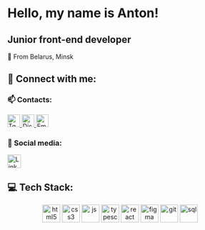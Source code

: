 # Hello, my name is Anton!

## Junior front-end developer

📍 From Belarus, Minsk<br>

## 💬 Connect with me:

### :mailbox: Contacts:
<!-- [![Telegram](https://img.shields.io/badge/-Telegram-090909?style=for-the-badge&logo=telegram&logoColor=27A0D9)](https://t.me/antonazik) -->
<a href="https://t.me/antonazik" target="_blank">
<img alt="Tg" src="https://img.shields.io/badge/-Telegram-090909?style=for-the-badge&logo=telegram&logoColor=27A0D9" height="28"/>
</a>
<a href="https://discord.com/users/790478203616624651" target="_blank">
<img alt="Discord" title="Write me on Discord" src="https://img.shields.io/badge/Discord-%237289DA.svg?logo=discord&logoColor=white" height="28"/>
</a>
<a href="mailto:tsygan199@gmail.com" target="_blank">
<img alt="Email" src="https://img.shields.io/badge/-Mail-red?style=flat&logo=Gmail&logoColor=white" height="28"/>
</a>
<!-- <br>[![Mail Badge](https://img.shields.io/badge/-Mail-red?style=flat&logo=Gmail&logoColor=white)](mailto:tsygan199@gmail.com) -->

### 🤝 Social media:
<p>
    <a href="https://www.linkedin.com/in/anton-tsyhan-007b8518a/" target="_blank">
    <img alt="LinkedIn" title="Follow me on LinkedIn" src="https://img.shields.io/badge/LinkedIn-%230077B5.svg?logo=linkedin&logoColor=white" height="30"/>
  </a>
</p>

## 💻 Tech Stack:
<div align="center">
  <img alt="html5" src="https://img.shields.io/badge/html5-%23E34F26.svg?style=for-the-badge&logo=html5&logoColor=white" height="40"/>
  <img alt="css3" src="https://img.shields.io/badge/CSS3-1572b6.svg?style=for-the-badge&logo=CSS3&logoColor=white" height="40"/>
  <img alt="js" src="https://img.shields.io/badge/JavaScript-F7DF1E.svg?style=for-the-badge&logo=JavaScript&logoColor=black" height="40"/>
  <img alt="typescript" src="https://img.shields.io/badge/typescript-3178C6.svg?style=for-the-badge&logo=typescript&logoColor=white" height="40"/>
  <img alt="react" src="https://img.shields.io/badge/react-61DAFB.svg?style=for-the-badge&logo=react&logoColor=black" height="40"/>
  <img alt="figma" src="https://img.shields.io/badge/figma-F24E1E.svg?style=for-the-badge&logo=figma&logoColor=white" height="40"/>
  <img alt="git" src="https://img.shields.io/badge/git-F7DF1E.svg?style=for-the-badge&logo=git&logoColor=white" height="40"/>
  <img alt="sql" src="https://img.shields.io/badge/SQL-4169E1.svg?style=for-the-badge&logo=postgresql&logoColor=white" height="40"/>
</div>